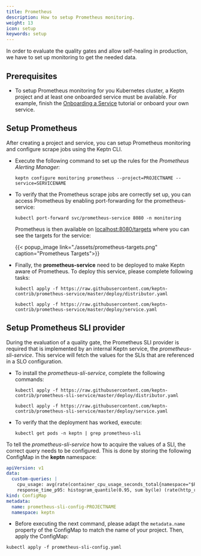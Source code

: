 ```yaml
---
title: Prometheus
description: How to setup Prometheus monitoring.
weight: 13
icon: setup
keywords: setup
---
```


In order to evaluate the quality gates and allow self-healing in production, we have to set up monitoring to get the needed data.

## Prerequisites

- To setup Prometheus monitoring for you Kubernetes cluster, a Keptn project and at least one onboarded service must be available. For example, finish the [Onboarding a Service](../onboard-carts-service/) tutorial or onboard your own service.

## Setup Prometheus

After creating a project and service, you can setup Prometheus monitoring and configure scrape jobs using the Keptn CLI. 

* Execute the following command to set up the rules for the *Prometheus Alerting Manager*:

  ```
  keptn configure monitoring prometheus --project=PROJECTNAME --service=SERVICENAME
  ```

* To verify that the Prometheus scrape jobs are correctly set up, you can access Prometheus by enabling port-forwarding for the prometheus-service:

    ```console
    kubectl port-forward svc/prometheus-service 8080 -n monitoring
    ```
  Prometheus is then available on [localhost:8080/targets](http://localhost:8080/targets) where you can see the targets for the service:

    {{< popup_image link="./assets/prometheus-targets.png" caption="Prometheus Targets">}}

* Finally, the **prometheus-service** need to be deployed to make Keptn aware of Prometheus. To deploy this service, please complete following tasks: 

  ```console
  kubectl apply -f https://raw.githubusercontent.com/keptn-contrib/prometheus-service/master/deploy/distributor.yaml
  ```

  ```console
  kubectl apply -f https://raw.githubusercontent.com/keptn-contrib/prometheus-service/master/deploy/service.yaml
  ```
  
## Setup Prometheus SLI provider 

During the evaluation of a quality gate, the Prometheus SLI provider is required that is implemented by an internal Keptn service, the *prometheus-sli-service*. This service will fetch the values for the SLIs that are referenced in a SLO configuration.

* To install the *prometheus-sli-service*, complete the following commands:
  
  ```console
  kubectl apply -f https://raw.githubusercontent.com/keptn-contrib/prometheus-sli-service/master/deploy/distributor.yaml
  ```

  ```console
  kubectl apply -f https://raw.githubusercontent.com/keptn-contrib/prometheus-sli-service/master/deploy/service.yaml
  ```

* To verify that the deployment has worked, execute:

  ```console
  kubectl get pods -n keptn | grep prometheus-sli
  ```

To tell the *prometheus-sli-service* how to acquire the values of a SLI, the correct query needs to be configured. This is done by storing the following ConfigMap in the **keptn** namespace:

```yaml
apiVersion: v1
data:
  custom-queries: |
    cpu_usage: avg(rate(container_cpu_usage_seconds_total{namespace="$PROJECT-$STAGE",pod_name=~"$SERVICE-primary-.*"}[5m]))
    response_time_p95: histogram_quantile(0.95, sum by(le) (rate(http_response_time_milliseconds_bucket{handler="ItemsController.addToCart",job="$SERVICE-$PROJECT-$STAGE-canary"}[$DURATION_SECONDS])))
kind: ConfigMap
metadata:
  name: prometheus-sli-config-PROJECTNAME
  namespace: keptn
```

* Before executing the next command, please adapt the `metadata.name` property of the ConfigMap to match the name of your project. Then, apply the ConfigMap:

```console
kubectl apply -f prometheus-sli-config.yaml
```
